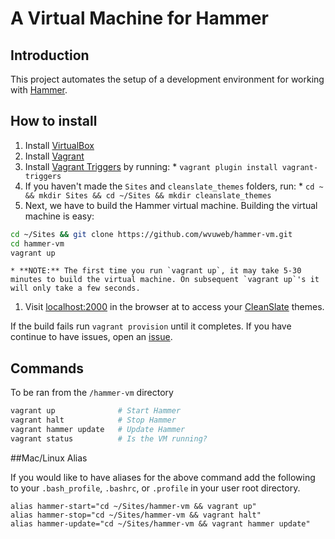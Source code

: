 # A Virtual Machine for Hammer

## Introduction

This project automates the setup of a development environment for working with [Hammer](https://github.com/wvuweb/hammer).

## How to install

  1. Install [VirtualBox](https://www.virtualbox.org)
  1. Install [Vagrant](http://vagrantup.com)
  1. Install [Vagrant Triggers](https://github.com/emyl/vagrant-triggers) by running:
    * `vagrant plugin install vagrant-triggers`
  1. If you haven't made the `Sites` and `cleanslate_themes` folders, run:
    * `cd ~ && mkdir Sites && cd ~/Sites && mkdir cleanslate_themes`
  1. Next, we have to build the Hammer virtual machine. Building the virtual machine is easy:
```bash
cd ~/Sites && git clone https://github.com/wvuweb/hammer-vm.git
cd hammer-vm
vagrant up
```
    
    * **NOTE:** The first time you run `vagrant up`, it may take 5-30 minutes to build the virtual machine. On subsequent `vagrant up`'s it will only take a few seconds.
  1. Visit [localhost:2000](http://localhost:2000) in the browser at to access your [CleanSlate](http://cleanslatecms.wvu.edu) themes.

If the build fails run `vagrant provision` until it completes.  If you have continue to have issues, open an [issue](https://github.com/wvuweb/hammer-vm/issues).

## Commands

To be ran from the `/hammer-vm` directory
```bash
vagrant up              # Start Hammer
vagrant halt            # Stop Hammer
vagrant hammer update   # Update Hammer
vagrant status          # Is the VM running?
```

##Mac/Linux Alias

If you would like to have aliases for the above command add the following to your `.bash_profile`, `.bashrc`, or `.profile` in your user root directory.
```
alias hammer-start="cd ~/Sites/hammer-vm && vagrant up"
alias hammer-stop="cd ~/Sites/hammer-vm && vagrant halt"
alias hammer-update="cd ~/Sites/hammer-vm && vagrant hammer update"
```
